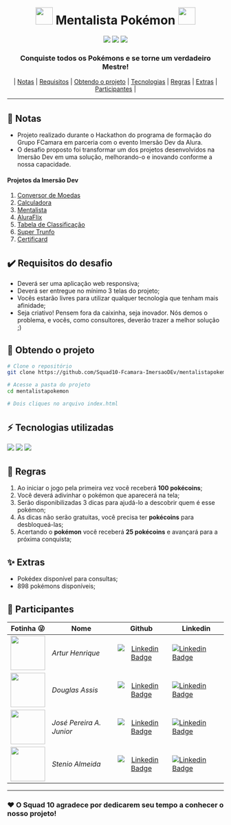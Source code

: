 <h1 align="center">
  <img src="https://github.com/Squad10-Fcamara-ImersaoDEv/mentalistapokemon/blob/main/assets/pokecoin.png?raw=true" width="40px">
  Mentalista Pokémon
  <img src="https://github.com/Squad10-Fcamara-ImersaoDEv/mentalistapokemon/blob/main/assets/pokecoin.png?raw=true" width="40px">
</h1>

<p align="center">
  <img src="https://img.shields.io/badge/Maintained%3F-Yes-green?style=for-the-badge">
  <img src="https://img.shields.io/github/issues/Squad10-Fcamara-ImersaoDEv/mentalistapokemon?color=violet&style=for-the-badge">
  <img src="https://img.shields.io/github/stars/Squad10-Fcamara-ImersaoDEv/mentalistapokemon?style=for-the-badge">
</p>

<h3 align="center">
  Conquiste todos os Pokémons e se torne um verdadeiro Mestre!
</h3>

<p align="center">
	| <a href="#notes">Notas</a> | 
	<a href="#requirements">Requisitos</a> | 
	<a href="#get-project">Obtendo o projeto</a> | 
	<a href="#technologies">Tecnologias</a> | 
	<a href="#rules">Regras</a> | 
	<a href="#extras">Extras</a> | 
	<a href="#contributors">Participantes</a> |
</p>

---
<h6 id="notes"></h6>

## :memo: Notas
- Projeto realizado durante o Hackathon do programa de formação do Grupo FCamara em parceria com o evento Imersão Dev da Alura.
- O desafio proposto foi transformar um dos projetos desenvolvidos na Imersão Dev em uma solução, melhorando-o e inovando conforme a nossa capacidade.

#### Projetos da Imersão Dev
1. [Conversor de Moedas](https://codepen.io/imersao-dev/pen/zYNOZRX)
2. [Calculadora](https://codepen.io/imersao-dev/pen/ExZYmWP)
3. [Mentalista](https://codepen.io/imersao-dev/pen/vYgBwoj)
4. [AluraFlix](https://codepen.io/imersao-dev/pen/BapaBPO)
5. [Tabela de Classificação](https://codepen.io/imersao-dev/pen/qBRBBrx)
6. [Super Trunfo](https://codepen.io/imersao-dev/pen/dyNyyLa)
7. [Certificard](https://codepen.io/imersao-dev/pen/QWdGWYv)

<h6 id="requirements"></h6>

## :heavy_check_mark: Requisitos do desafio

- Deverá ser uma aplicação web responsiva;
- Deverá ser entregue no mínimo 3 telas do projeto;
- Vocês estarão livres para utilizar qualquer tecnologia que tenham mais afinidade;
- Seja criativo! Pensem fora da caixinha, seja inovador. Nós demos o problema, e vocês, como consultores, deverão trazer a melhor solução ;)

<h6 id="get-project"></h6>

## :open_file_folder: Obtendo o projeto

```bash
# Clone o repositório
git clone https://github.com/Squad10-Fcamara-ImersaoDEv/mentalistapokemon.git

# Acesse a pasta do projeto
cd mentalistapokemon

# Dois cliques no arquivo index.html
```

<h6 id="technologies"></h6>

## :zap: Tecnologias utilizadas
<a href="https://developer.mozilla.org/en-US/docs/Web/Guide/HTML/HTML5" target="_blank"><img  src="https://img.shields.io/static/v1?label=&message=html5&color=0D1017&style=for-the-badge&logo=html5&logoColor=E34F26&link=https://leftgithub.com"/></a> <a href="https://developer.mozilla.org/en-US/docs/Web/CSS"><img  src="https://img.shields.io/static/v1?label=&message=css3&color=0D1017&style=for-the-badge&logo=css3&logoColor=1572B6"/></a> <a href="https://www.javascript.com/"><img  src="https://img.shields.io/static/v1?label=&message=javascript&color=0D1017&style=for-the-badge&logo=javascript&logoColor=F7DF1E"/></a>

<h6 id="rules"></h6>

## :scroll: Regras

1. Ao iniciar o jogo pela primeira vez você receberá  **100 pokécoins**;
2. Você deverá adivinhar o pokémon que aparecerá na tela;
3. Serão disponibilizadas 3 dicas para ajudá-lo a descobrir quem é esse pokémon;
4. As dicas não serão gratuitas, você precisa ter **pokécoins** para desbloqueá-las;
5. Acertando o **pokémon** você receberá **25 pokécoins** e avançará para a próxima conquista;

<h6 id="extras"></h6>

## :sparkles: Extras

- Pokédex disponível para consultas;
- 898 pokémons disponíveis;

<h6 id="contributors"></h6>

## :bust_in_silhouette: Participantes
|Fotinha :stuck_out_tongue_winking_eye:|Nome|Github|Linkedin|
|--|--|:--:|--|
|<img src="https://github.com/Arturhen.png" width="80">|_Artur Henrique_|[![Linkedin Badge](https://img.shields.io/badge/-github-181717?style=for-the-badge&logo=Github&logoColor=white&link=https://github.com/Arturhen/)](https://github.com/Arturhen/)|[![Linkedin Badge](https://img.shields.io/badge/-Artur_Henrique-blue?style=for-the-badge&logo=Linkedin&logoColor=white&link=https://www.linkedin.com/in/artur-henrique-do-nascimento-souza/)](https://www.linkedin.com/in/artur-henrique-do-nascimento-souza/)|
<img src="https://github.com/eudouglasassis.png" width="80">|_Douglas Assis_|[![Linkedin Badge](https://img.shields.io/badge/-github-181717?style=for-the-badge&logo=Github&logoColor=white&link=https://github.com/eudouglasassis/)](https://github.com/eudouglasassis/)|[![Linkedin Badge](https://img.shields.io/badge/-Douglas_Assis-blue?style=for-the-badge&logo=Linkedin&logoColor=white&link=https://www.linkedin.com/in/eudouglasassis/)](https://www.linkedin.com/in/eudouglasassis/)|
<img src="https://github.com/joseprandj.png" width="80">|_José Pereira A. Junior_|[![Linkedin Badge](https://img.shields.io/badge/-github-181717?style=for-the-badge&logo=Github&logoColor=white&link=https://github.com/joseprandj/)](https://github.com/joseprandj/)|[![Linkedin Badge](https://img.shields.io/badge/-José_Pereira_A._Junior-blue?style=for-the-badge&logo=Linkedin&logoColor=white&link=https://www.linkedin.com/in/joseprandj/)](https://www.linkedin.com/in/joseprandj/)|
<img src="https://github.com/stenioas.png" width="80">|_Stenio Almeida_|[![Linkedin Badge](https://img.shields.io/badge/-github-181717?style=for-the-badge&logo=Github&logoColor=white&link=https://github.com/stenioas/)](https://github.com/Arturhen)|[![Linkedin Badge](https://img.shields.io/badge/-Stenio_Almeida-blue?style=for-the-badge&logo=Linkedin&logoColor=white&link=https://www.linkedin.com/in/steniosilveira/)](https://www.linkedin.com/in/steniosilveira/)|

---
### :heart: O Squad 10 agradece por dedicarem seu tempo a conhecer o nosso projeto!